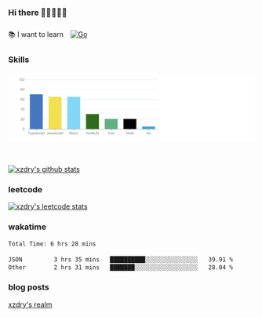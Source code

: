 ### Hi there 👋👋👋👋👋

 :books: I want to learn <a href="https://go.dev/" target="_blank"><img style="margin: 10px" src="https://profilinator.rishav.dev/skills-assets/go-original.svg" alt="Go" height="50" /></a>  

### Skills
![](img/2022-09-05-22-04-20.png)

<br />

[![xzdry's github stats](https://github-readme-stats.vercel.app/api?username=xzdry&count_private=true&show_icons=true&theme=vue)](https://github.com/xzdry)

### leetcode
[![xzdry's leetcode stats](https://leetcard.jacoblin.cool/xzdry-2?theme=light&font=Anek%20Kannada&site=cn)](https://leetcode.cn/u/xzdry-2/)

### wakatime
<!--START_SECTION:waka-->

```text
Total Time: 6 hrs 28 mins

JSON         3 hrs 35 mins   ██████████░░░░░░░░░░░░░░░   39.91 %
Other        2 hrs 31 mins   ███████░░░░░░░░░░░░░░░░░░   28.04 %
```

<!--END_SECTION:waka-->

### blog posts
[xzdry's realm](https://www.justdry.net/)
